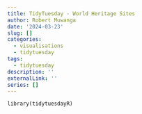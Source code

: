 ```yaml
---
title: TidyTuesday - World Heritage Sites
author: Robert Muwanga
date: '2024-03-23'
slug: []
categories:
  - visualisations
  - tidytuesday
tags:
  - tidytuesday
description: ''
externalLink: ''
series: []
---
```


```{r load_data}
library(tidytuesdayR)

```